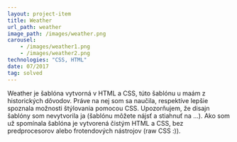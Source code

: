 ```yaml
---
layout: project-item
title: Weather
url_path: weather
image_path: /images/weather.png
carousel: 
    - /images/weather1.png
    - /images/weather2.png
technologies: "CSS, HTML"
date: 07/2017
tag: solved
---
```


Weather je šablóna vytvorná v HTML a CSS, túto šablónu u maám z historických dôvodov. Práve na nej som sa naučila, respektíve lepšie spoznala možnosti štýlovania pomocou CSS. Upozorňujem, že disajn šablóny som nevytvorila ja (šablónu môžete nájsť a stiahnuť na ...). Ako som už spomínala šablóna je vytvorená čistým HTML a CSS, bez predprocesorov alebo frotendových nástrojov (raw CSS :)).